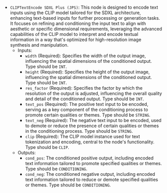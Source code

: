 - `CLIPTextEncode SDXL Plus (JPS)`: This node is designed to encode text inputs using the CLIP model tailored for the SDXL architecture, enhancing text-based inputs for further processing or generation tasks. It focuses on refining and conditioning the input text to align with aesthetic or specific dimensional requirements, leveraging the advanced capabilities of the CLIP model to interpret and encode textual information in a way that's optimized for high-resolution image synthesis and manipulation.
    - Inputs:
        - `width` (Required): Specifies the width of the output image, influencing the spatial dimensions of the conditioned output. Type should be `INT`.
        - `height` (Required): Specifies the height of the output image, influencing the spatial dimensions of the conditioned output. Type should be `INT`.
        - `res_factor` (Required): Specifies the factor by which the resolution of the output is adjusted, influencing the overall quality and detail of the conditioned output. Type should be `INT`.
        - `text_pos` (Required): The positive text input to be encoded, serving as a key component of the conditioning process to promote certain qualities or themes. Type should be `STRING`.
        - `text_neg` (Required): The negative text input to be encoded, used to demote or reduce the presence of certain qualities or themes in the conditioning process. Type should be `STRING`.
        - `clip` (Required): The CLIP model instance used for text tokenization and encoding, central to the node's functionality. Type should be `CLIP`.
    - Outputs:
        - `cond_pos`: The conditioned positive output, including encoded text information tailored to promote specified qualities or themes. Type should be `CONDITIONING`.
        - `cond_neg`: The conditioned negative output, including encoded text information tailored to reduce or demote specified qualities or themes. Type should be `CONDITIONING`.
